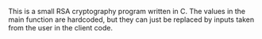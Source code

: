 This is a small RSA cryptography program written in C. The values in the main function are hardcoded, but they can just be replaced by inputs taken from the user in the client code. 
